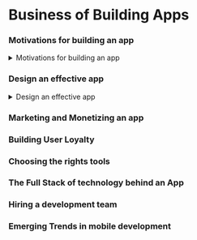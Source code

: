 # Business of Building Apps

### Motivations for building an app

<details>
<summary>Motivations for building an app</summary>

<details>
<summary>Motivations</summary>

- Why and app?

```js
// - money
// - save the world
// - improve people life
// - gov work better
// - ...
```

- What problem are you going to solve?

```js
// There's an app for every need, but not a need for every app.
```

- Value proposition

```js
// airBnb => Enable property owners to make money by renting space.
// X is a service that allows Y(cutomer) to do Z in a better way.
```

-App or website ?

```js
// - Majority of people play games App
// - On the other side, they use web brower to navigate through web pages
```

<details>
<summary>Categories of Apps</summary>

```js
// compare to others
// find your customer = make greats app they love to use = money

// augment instead of replace => app improving another Big app

// --- categories ---
// make games, for portfolio
// lifestyle
// utility
// productivity
// shopping => augment rather than compete against Big
// news & informations
// education
```

choosing a category

```js
// 1 - pick something you love = know things you love and gotta do !== harder to solver others problems
// 2 - focus on satisfaction rather than money
// 3 - improve existing app rather than compete against big ones
```

</details>

</details>

<details>
<summary>Find a problem to solve
</summary>

```js
// "An idea that does not fulfill a need is not a business opportunity"
```

```js
// "We divide business plans into three categories: candy, vitamins, and painkillers.
// We throw away the candy.
// We look at vitamins.
// We really luke painkillers.
// We espacially like addictive painkillers."
```

```js
// Candy => fun, wasting time but like it
// Vitamins => cool idea, could probably use it. Nice to have
// Painkillers => need it now, shut up and take my money
```

```js
// seek for higher needs , fullfilment , belonging , recognition , security
```

Five whys

```js
// - why is it happening ? why is that? why is that? why is that? why is that ?
```

</details>

<details>

<summary>Discover a niche</summary>

```js
// low competition
// market demand
// profit potential

 - Follow trends
//  google trends - ex: keywords by year

- Add a twist
// combine features => ex: google map + police check => waze
```

- Improve existing

```js
// compare competitors : popularity , notable features, monetization, company size, update, reviews
// features : gap to fill ?
// monetization : people annoyed ?
// size: competing against Big team or solo programmer ?
// updates: updated good app ?
// poor ratings ? a lot of people but existing bad app
// good ratings ? build similar app/features
```

apps stats

```js
// appannie
// sensorTower
// statista
```

</details>

<details>
<summary>The Elevator pitch - Listen to your users</summary>

```js
// share ideas - ideas are cheap, execution is everything
// find the customers > build something great > make the money
```

- Know your primary user

![Persona](persona.png)

```js
target customer
// audience exist ? landing page, ads coming soon, email
// feedback, youtube, reddit appIdeas, family, money ? mintel
// "Will they come?"
```

</details>

<details>
<summary>Exercises</summary>

exercise

```js
// Exercise 1
// - Provide 3 useful statements about the app market that would help you in choosing what type of app to produce
// - Describe trends or characteristics that predict either success or failure

// ---

// Exercise 2
// 1 Paragraph => What market category should I compete in if I were to build an application ?
// 1 Page => chart trends found and why focus on this category

// ---

// Exercise 3
// Pb to solve examples
// - How to find a hotel room quickly
// - How to save money while grocery shopping
// - How to visit a destination using a virtual tour guide

// Personal interests or your own work problems
// Persona
// Problems on ideal user ?
// Who is ?
// What does the app do to solve the problem?
// What does the app look like ?
// What competition exists ?
// What makes your idea different from existing solution ?

// Describe the app to your friends
// Get feedback - like / dislike
// What would they change
// 1 to 10: how likely would you be to use this app

// Based on feedback => changes
// Re feedback
// Record insights, figure out what they want

// => 3-5 pages describing and app idea, ideal user, outlines features, suggestions from interviews
```

</details>

</details>

### Design an effective app

<details>
<summary>Design an effective app</summary>

<details>
<summary>Which features</summary>

```js
// 1 - 61% - Easy to use and navigate
// 2 - 34% - New things to explore - addictive
// 3 - 29%
```

```js
// compare to others - feedbacks
```

```js
// users stories
// priorities - hours of work
```

monetize

```js
// Activation (how users find you) => Acquisition (how onboard users) => Retention (main point of your app) => Referral (invite friends)
// - Activation : get a invite
// - Acquisition : create an account
// - Retention : play a game
// - Referral : share a pic
```

![Activation - Acquisition - Retention - Referral](features.png)

</details>

<details>
<summary>What is looks like</summary>

Effective UI

Onboarding

```js
// Effective UI
// Design order: User Needs => Features => UI Views => UX Navigation

// "UI is like a joke"

// "Human interface Guidelines"
```

</details>

<details>
<summary>User Experience</summary>

```js

```

</details>

<details>
<summary>MVP</summary>

```js
// Proven to be necessary
// Easiest to develop
```

</details>

</details>

### Marketing and Monetizing an app

### Building User Loyalty

### Choosing the rights tools

### The Full Stack of technology behind an App

### Hiring a development team

### Emerging Trends in mobile development

